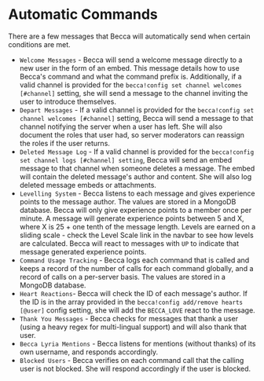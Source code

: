 # Automatic Commands

There are a few messages that Becca will automatically send when certain conditions are met.

- `Welcome Messages` - Becca will send a welcome message directly to a new user in the form of an embed. This message details how to use Becca's command and what the command prefix is. Additionally, if a valid channel is provided for the `becca!config set channel welcomes [#channel]` setting, she will send a message to the channel inviting the user to introduce themselves.
- `Depart Messages` - If a valid channel is provided for the `becca!config set channel welcomes [#channel]` setting, Becca will send a message to that channel notifying the server when a user has left. She will also document the roles that user had, so server moderators can reassign the roles if the user returns.
- `Deleted Message Log` - If a valid channel is provided for the `becca!config set channel logs [#channel] setting`, Becca will send an embed message to that channel when someone deletes a message. The embed will contain the deleted message's author and content. She will also log deleted message embeds or attachments.
- `Levelling System` - Becca listens to each message and gives experience points to the message author. The values are stored in a MongoDB database. Becca will only give experience points to a member once per minute. A message will generate experience points between 5 and X, where X is 25 + one tenth of the message length. Levels are earned on a sliding scale - check the Level Scale link in the navbar to see how levels are calculated. Becca will react to messages with `UP` to indicate that message generated experience points.
- `Command Usage Tracking` - Becca logs each command that is called and keeps a record of the number of calls for each command globally, and a record of calls on a per-server basis. The values are stored in a MongoDB database.
- `Heart Reactions`- Becca will check the ID of each message's author. If the ID is in the array provided in the `becca!config add/remove hearts [@user]` config setting, she will add the `BECCA_LOVE` react to the message.
- `Thank You Messages` - Becca checks for messages that thank a user (using a heavy regex for multi-lingual support) and will also thank that user.
- `Becca Lyria Mentions` - Becca listens for mentions (without thanks) of its own username, and responds accordingly.
- `Blocked Users` - Becca verifies on each command call that the calling user is not blocked. She will respond accordingly if the user is blocked.
